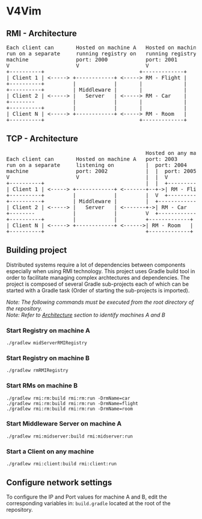 # V4Vim
## RMI - Architecture
<pre>
Each client can       Hosted on machine A   Hosted on machine B
run on a separate     running registry on   running registry on
machine               port: 2000            port: 2001
V                     V                     V
+----------+                              +-------------+
| Client 1 | <-----> +------------+ <-----> RM - Flight |
+----------+         |            |       |             |
+----------+         | Middleware |       |             |
| Client 2 | <-----> |   Server   | <-----> RM - Car    |
+--------            |            |       |             |
+----------+         |            |       |             |
| Client N | <-----> +------------+ <-----> RM - Room   |
+----------+                              +-------------+
</pre>

## TCP - Architecture
<pre>
                                            Hosted on any machine
Each client can       Hosted on machine A   port: 2003
run on a separate     listening on          |  port: 2004
machine               port: 2002            |  |  port: 2005
V                     V                     |  |  V
+----------+                                |  |  +-------------+
| Client 1 | <-----> +------------+ <-------+--+->| RM - Flight |
+----------+         |            |         |  V  +-------------+
+----------+         | Middleware |         |  +-------------+
| Client 2 | <-----> |   Server   | <-------+->| RM - Car    |
+--------            |            |         V  +-------------+
+----------+         |            |         +-------------+
| Client N | <-----> +------------+ <------>| RM - Room   |
+----------+                                +-------------+
</pre>

## Building project
Distributed systems require a lot of dependencies between components especially when using RMI technology.
This project uses Gradle build tool in order to facilitate  managing complex archtectures and dependencies.
The project is composed of several Gradle sub-projects each of which can be started with a Gradle task
(Order of starting the sub-projects is imported).

*Note: The following commands must be executed from the root directory of the repository.*  
*Note: Refer to [Architecture](#architecture) section to identify machines A and B*
### Start Registry on machine A
```
./gradlew midServerRMIRegistry
```

### Start Registry on machine B
```
./gradlew rmRMIRegistry
```

### Start RMs on machine B
```
./gradlew rmi:rm:build rmi:rm:run -DrmName=car
./gradlew rmi:rm:build rmi:rm:run -DrmName=flight
./gradlew rmi:rm:build rmi:rm:run -DrmName=room
```

### Start Middleware Server on machine A
```
./gradlew rmi:midserver:build rmi:midserver:run
```

### Start a Client on any machine
```
./gradlew rmi:client:build rmi:client:run
```

## Configure network settings
To configure the IP and Port values for machine A and B, edit the corresponding variables in:
`build.gradle` located at the root of the repository.
